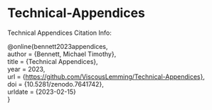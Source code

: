 # Technical-Appendices
Technical Appendices Citation Info:

@online{bennett2023appendices, \
     author = {Bennett, Michael Timothy}, \
     title = {Technical Appendices}, \
     year = 2023, \
     url = {https://github.com/ViscousLemming/Technical-Appendices}, \
     doi = {10.5281/zenodo.7641742}, \
     urldate = {2023-02-15} \
}
